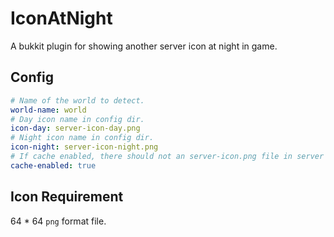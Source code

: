 # IconAtNight
A bukkit plugin for showing another server icon at night in game.

## Config
```yaml
# Name of the world to detect.
world-name: world
# Day icon name in config dir.
icon-day: server-icon-day.png
# Night icon name in config dir.
icon-night: server-icon-night.png
# If cache enabled, there should not an server-icon.png file in server root dir.
cache-enabled: true
```

## Icon Requirement
64 * 64 `png` format file.
